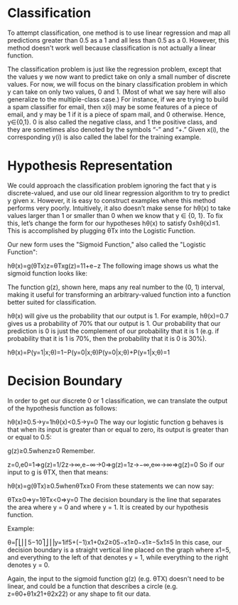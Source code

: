 # Classification

To attempt classification, one method is to use linear regression and map all predictions greater than 0.5 as a 1 and all less than 0.5 as a 0. However, this method doesn't work well because classification is not actually a linear function.

The classification problem is just like the regression problem, except that the values y we now want to predict take on only a small number of discrete values. For now, we will focus on the binary classification problem in which y can take on only two values, 0 and 1. (Most of what we say here will also generalize to the multiple-class case.) For instance, if we are trying to build a spam classifier for email, then x(i) may be some features of a piece of email, and y may be 1 if it is a piece of spam mail, and 0 otherwise. Hence, y∈{0,1}. 0 is also called the negative class, and 1 the positive class, and they are sometimes also denoted by the symbols “-” and “+.” Given x(i), the corresponding y(i) is also called the label for the training example.

# Hypothesis Representation

We could approach the classification problem ignoring the fact that y is discrete-valued, and use our old linear regression algorithm to try to predict y given x. However, it is easy to construct examples where this method performs very poorly. Intuitively, it also doesn’t make sense for hθ(x) to take values larger than 1 or smaller than 0 when we know that y ∈ {0, 1}. To fix this, let’s change the form for our hypotheses hθ(x) to satisfy 0≤hθ(x)≤1. This is accomplished by plugging θTx into the Logistic Function.

Our new form uses the "Sigmoid Function," also called the "Logistic Function":

hθ(x)=g(θTx)z=θTxg(z)=11+e−z
The following image shows us what the sigmoid function looks like:


The function g(z), shown here, maps any real number to the (0, 1) interval, making it useful for transforming an arbitrary-valued function into a function better suited for classification.

hθ(x) will give us the probability that our output is 1. For example, hθ(x)=0.7 gives us a probability of 70% that our output is 1. Our probability that our prediction is 0 is just the complement of our probability that it is 1 (e.g. if probability that it is 1 is 70%, then the probability that it is 0 is 30%).

hθ(x)=P(y=1|x;θ)=1−P(y=0|x;θ)P(y=0|x;θ)+P(y=1|x;θ)=1

# Decision Boundary

In order to get our discrete 0 or 1 classification, we can translate the output of the hypothesis function as follows:

hθ(x)≥0.5→y=1hθ(x)<0.5→y=0
The way our logistic function g behaves is that when its input is greater than or equal to zero, its output is greater than or equal to 0.5:

g(z)≥0.5whenz≥0
Remember.

z=0,e0=1⇒g(z)=1/2z→∞,e−∞→0⇒g(z)=1z→−∞,e∞→∞⇒g(z)=0
So if our input to g is θTX, then that means:

hθ(x)=g(θTx)≥0.5whenθTx≥0
From these statements we can now say:

θTx≥0⇒y=1θTx<0⇒y=0
The decision boundary is the line that separates the area where y = 0 and where y = 1. It is created by our hypothesis function.

Example:

θ=⎡⎣⎢⎢5−10⎤⎦⎥⎥y=1if5+(−1)x1+0x2≥05−x1≥0−x1≥−5x1≤5
In this case, our decision boundary is a straight vertical line placed on the graph where x1=5, and everything to the left of that denotes y = 1, while everything to the right denotes y = 0.

Again, the input to the sigmoid function g(z) (e.g. θTX) doesn't need to be linear, and could be a function that describes a circle (e.g. z=θ0+θ1x21+θ2x22) or any shape to fit our data.

